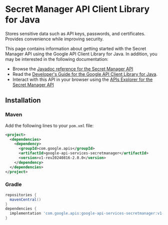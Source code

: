 # Secret Manager API Client Library for Java

Stores sensitive data such as API keys, passwords, and certificates. Provides convenience while improving security. 

This page contains information about getting started with the Secret Manager API
using the Google API Client Library for Java. In addition, you may be interested
in the following documentation:

* Browse the [Javadoc reference for the Secret Manager API][javadoc]
* Read the [Developer's Guide for the Google API Client Library for Java][google-api-client].
* Interact with this API in your browser using the [APIs Explorer for the Secret Manager API][api-explorer]

## Installation

### Maven

Add the following lines to your `pom.xml` file:

```xml
<project>
  <dependencies>
    <dependency>
      <groupId>com.google.apis</groupId>
      <artifactId>google-api-services-secretmanager</artifactId>
      <version>v1-rev20240816-2.0.0</version>
    </dependency>
  </dependencies>
</project>
```

### Gradle

```gradle
repositories {
  mavenCentral()
}
dependencies {
  implementation 'com.google.apis:google-api-services-secretmanager:v1-rev20240816-2.0.0'
}
```

[javadoc]: https://googleapis.dev/java/google-api-services-secretmanager/latest/index.html
[google-api-client]: https://github.com/googleapis/google-api-java-client/
[api-explorer]: https://developers.google.com/apis-explorer/#p/secretmanager/v1/
